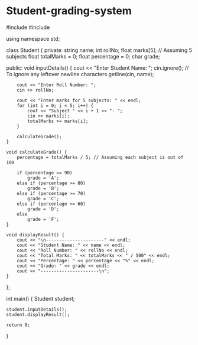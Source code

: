 # Student-grading-system
#include <iostream>
#include <string>

using namespace std;

class Student {
private:
    string name;
    int rollNo;
    float marks[5]; // Assuming 5 subjects
    float totalMarks = 0;
    float percentage = 0;
    char grade;

public:
    void inputDetails() {
        cout << "Enter Student Name: ";
        cin.ignore(); // To ignore any leftover newline characters
        getline(cin, name);
        
        cout << "Enter Roll Number: ";
        cin >> rollNo;

        cout << "Enter marks for 5 subjects: " << endl;
        for (int i = 0; i < 5; i++) {
            cout << "Subject " << i + 1 << ": ";
            cin >> marks[i];
            totalMarks += marks[i];
        }

        calculateGrade();
    }

    void calculateGrade() {
        percentage = totalMarks / 5; // Assuming each subject is out of 100

        if (percentage >= 90)
            grade = 'A';
        else if (percentage >= 80)
            grade = 'B';
        else if (percentage >= 70)
            grade = 'C';
        else if (percentage >= 60)
            grade = 'D';
        else
            grade = 'F';
    }

    void displayResult() {
        cout << "\n----------------------" << endl;
        cout << "Student Name: " << name << endl;
        cout << "Roll Number: " << rollNo << endl;
        cout << "Total Marks: " << totalMarks << " / 500" << endl;
        cout << "Percentage: " << percentage << "%" << endl;
        cout << "Grade: " << grade << endl;
        cout << "----------------------\n";
    }
};

int main() {
    Student student;

    student.inputDetails();
    student.displayResult();

    return 0;
}
